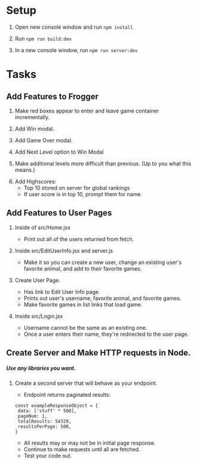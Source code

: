 # Setup

1. Open new console window and run `npm install`

2. Run `npm run build:dev`

3. In a new console window, run `npm run server:dev`

# Tasks

## Add Features to Frogger

1. Make red boxes appear to enter and leave game container incrementally.

2) Add Win modal.

3. Add Game Over modal.

4) Add Next Level option to Win Modal

5. Make additional levels more difficult than previous. (Up to you what this means.)

6) Add Highscores:
   - Top 10 stored on server for global rankings
   - If user score is in top 10, prompt them for name.

## Add Features to User Pages

1. Inside of src/Home.jsx

   - Print out all of the users returned from fetch.

2. Inside src/EditUserInfo.jsx and server.js

   - Make it so you can create a new user, change an existing user's favorite animal, and add to their favorite games.

3. Create User Page.

   - Has link to Edit User Info page.
   - Prints out user's username, favorite animal, and favorite games.
   - Make favorite games in list links that load game.

4. Inside src/Login.jsx
   - Username cannot be the same as an existing one.
   - Once a user enters their name, they're redirected to the user page.

## Create Server and Make HTTP requests in Node.

##### _Use any libraries you want._

1. Create a second server that will behave as your endpoint.

   - Endpoint returns paginated results:

   ```
   const exampleResponseObject = {
    data: ['stuff' * 500],
    pageNum: 1,
    totalResults: 54329,
    resultsPerPage: 500,
   }
   ```

   - All results may or may not be in initial page response.
   - Continue to make requests until all are fetched.
   - Test your code out.
